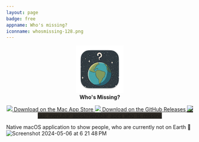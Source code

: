```yaml
---
layout: page
badge: free
appname: Who's missing?
iconname: whosmissing-128.png
---
```

<p align="center">
  <img class="app-icon" src="./assets/img/whosmissing-128.png">
  <br>
  <span style="font-weight: bold;">Who's Missing?</span>
</p>
  
<p align="center">
    <a class="appstore-badge" href="https://apps.apple.com/ca/app/pullbar/id6502242117?mt=12&amp;itsct=apps_box_badge&amp;itscg=30200">
    <img class="appstore-badge__icon" src="{{ site.url | append: site.baseurl}}/assets/img/badges/apple.svg">
    <span class="appstore-badge__text">Download on the</span>
    <span class="appstore-badge__storename">Mac App Store</span>
  </a>

   <a class="appstore-badge" href="https://github.com/menubar-apps/who-is-missing/releases">
    <img class="appstore-badge__icon" src="{{ site.url | append: site.baseurl}}/assets/img/badges/github.svg">
    <span class="appstore-badge__text">Download on the</span>
    <span class="appstore-badge__storename">GitHub Releases</span>
  </a>

  <a class="appstore-badge" href="#" style="background-color: #2e2a24">
    <img class="appstore-badge__icon" src="{{ site.url | append: site.baseurl}}/assets/img/badges/brew.svg">
    <span class="appstore-badge__text">tap: menubar-apps/menubar-apps</span>
    <span class="appstore-badge__storename">who-is-missing</span>
  </a>
</p>


Native macOS application to show people, who are currently not on Earth 😬
<img width="541" alt="Screenshot 2024-05-06 at 6 21 48 PM" src="https://github.com/menubar-apps/menubar-apps.github.io/assets/9363150/8a5e6455-8bd8-4627-9c34-4779f6473dd7">
